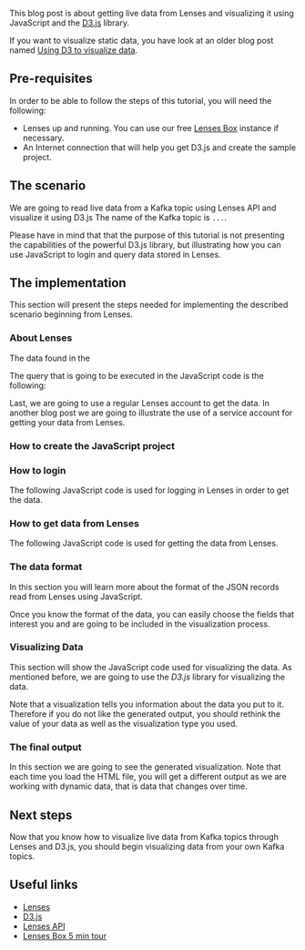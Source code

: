 This blog post is about getting live data from Lenses and visualizing it using
JavaScript and the [D3.js](https://d3js.org/) library.

If you want to visualize static data, you have look at an older blog post named
[Using D3 to visualize data](https://lenses.io/blog/2019/11/visualize-spatial-data-from-apache-kafka-with-d3/).

## Pre-requisites

In order to be able to follow the steps of this tutorial, you will need the following:

- Lenses up and running. You can use our free [Lenses Box](https://lenses.io/box/) instance if necessary.
- An Internet connection that will help you get D3.js and create the sample project.

## The scenario

We are going to read live data from a Kafka topic using Lenses API and visualize
it using D3.js The name of the Kafka topic is `...`.

Please have in mind that that the purpose of this tutorial is not presenting
the capabilities of the powerful D3.js library, but illustrating how you can
use JavaScript to login and query data stored in Lenses.

## The implementation

This section will present the steps needed for implementing the described
scenario beginning from Lenses.

### About Lenses


The data found in the 

The query that is going to be executed in the JavaScript code is the following:


Last, we are going to use a regular Lenses account to get the data. In another
blog post we are going to illustrate the use of a service account for getting
your data from Lenses.

### How to create the JavaScript project


### How to login

The following JavaScript code is used for logging in Lenses in order to get the data.


### How to get data from Lenses

The following JavaScript code is used for getting the data from Lenses.



### The data format

In this section you will learn more about the format of the JSON records read
from Lenses using JavaScript.


Once you know the format of the data, you can easily choose the fields that
interest you and are going to be included in the visualization process.


### Visualizing Data

This section will show the JavaScript code used for visualizing the data. As
mentioned before, we are going to use the *D3.js* library for visualizing the
data.



Note that a visualization tells you information about the data you put to it.
Therefore if you do not like the generated output, you should rethink the
value of your data as well as the visualization type you used.

### The final output

In this section we are going to see the generated visualization. Note that each
time you load the HTML file, you will get a different output as we are working
with dynamic data, that is data that changes over time.


## Next steps

Now that you know how to visualize live data from Kafka topics through Lenses
and D3.js, you should begin visualizing data from your own Kafka topics.

## Useful links

- [Lenses](https://lenses.io/)
- [D3.js](https://d3js.org/)
- [Lenses API](https://api.lenses.io/)
- [Lenses Box 5 min tour](https://lenses.io/box/)
